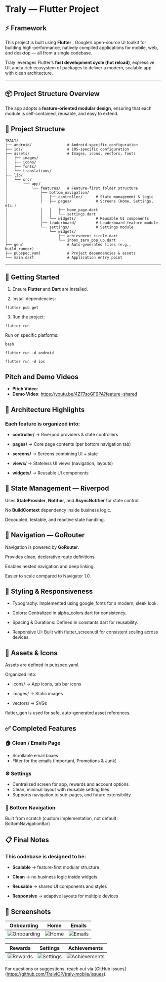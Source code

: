 # Traly — Flutter Project  

## ⚡ Framework  
This project is built using **Flutter** , Google’s open-source UI toolkit for building high-performance, natively compiled applications for mobile, web, and desktop — all from a single codebase.  

Traly leverages Flutter’s **fast development cycle (hot reload)**, expressive UI, and a rich ecosystem of packages to deliver a modern, scalable app with clean architecture.  

---

## 📦 Project Structure Overview  
The app adopts a **feature-oriented modular design**, ensuring that each module is self-contained, reusable, and easy to extend.  


## 📂 Project Structure

```text
TRALY/
├── android/                # Android-specific configuration
├── ios/                    # iOS-specific configuration
├── assets/                 # Images, icons, vectors, fonts
│   ├── images/
│   ├── icons/
│   ├── fonts/
│   └── translations/
├── lib/
│   └── src/
│       └── app/
│           └── features/   # Feature-first folder structure
│               ├── bottom_navigation/
│               │   ├── controller/      # State management & logic
│               │   ├── pages/           # Screens (Home, Settings, etc.)
│               │   │   ├── home_page.dart
│               │   │   └── settings.dart
│               │   └── widgets/         # Reusable UI components
│               ├── leaderboard/         # Leaderboard feature module
│               └── settings/            # Settings module
│                   └── widgets/
│                       ├── achievement_circle.dart
│                       └── inbox_zero_pop_up.dart
├── gen/                    # Auto-generated files (e.g., build_runner)
├── pubspec.yaml            # Project dependencies & assets
└── main.dart               # Application entry point

```

---

## 🚀 Getting Started  

1. Ensure **Flutter**  and **Dart**  are installed.  

2. Install dependencies:  

```
flutter pub get
```

3. Run the project:

```
flutter run
```

   Run on specific platforms:

```
bash

flutter run -d android

flutter run -d ios
```

## Pitch and Demo Videos
- **Pitch Video**: 
- **Demo Video**: https://youtu.be/4Z77soGF9PA?feature=shared


##  🧠 Architecture Highlights
### Each feature is organized into:

- **controller/** → Riverpod providers & state controllers


- **pages/** → Core page contents (per bottom navigation tab)

- **screens/** → Screens combining UI + state

- **views/** → Stateless UI views (navigation, layouts)

- **widgets/** → Reusable UI components

##  🔁 State Management — Riverpod
Uses **StateProvider**, **Notifier**, and **AsyncNotifier** for state control.

No **BuildContext** dependency inside business logic.

Decoupled, testable, and reactive state handling.

##  🧭 Navigation — GoRouter
Navigation is powered by **GoRouter**.

Provides clean, declarative route definitions.

Enables nested navigation and deep linking.

Easier to scale compared to Navigator 1.0.

##  🎨 Styling & Responsiveness

- Typography: Implemented using google_fonts for a modern, sleek look.

- Colors: Centralized in alpha_colors.dart for consistency.

- Spacing & Durations: Defined in constants.dart for reusability.

- Responsive UI: Built with flutter_screenutil for consistent scaling across devices.

##  📁 Assets & Icons
Assets are defined in pubspec.yaml.

Organized into:

- icons/ → App icons, tab bar icons

- images/ → Static images

- vectors/ → SVGs

flutter_gen is used for safe, auto-generated asset references.


##  ✅ Completed Features

### 🏠 Clean / Emails Page  
- Scrollable email boxes
- Fliter for the emails (Important, Promotions & Junk) 

### ⚙️ Settings  
- Centralized screen for app, rewards and account options.  
- Clean, minimal layout with reusable setting tiles.  
- Supports navigation to sub-pages, and future extensibility.  


### 📱 Bottom Navigation
Built from scratch (custom implementation, not default BottomNavigationBar)


##  📋 Final Notes

### This codebase is designed to be:

- **Scalable** → feature-first modular structure

- **Clean** → no business logic inside widgets

- **Reusable** → shared UI components and styles

- **Responsive** → adaptive layouts for multiple devices



## 📸 Screenshots  

| Onboarding | Home | Emails |
|------------|------|--------|
| ![Onboarding](screenshots/onboarding.jpg) | ![Home](screenshots/home.jpg) | ![Emails](screenshots/emails.jpg) |

| Rewards | Settings | Achievements |
|---------|----------|--------------|
| ![Rewards](screenshots/rewards.jpg) | ![Settings](screenshots/settings.jpg) | ![Achievements](screenshots/achievements.jpg) |



For questions or suggestions, reach out via [GitHub issues] (https://github.com/TralyICP/traly-mobile/issues).
